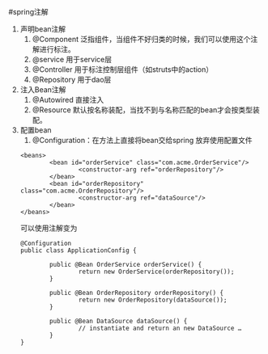 #spring注解
1. 声明bean注解
    1. @Component 泛指组件，当组件不好归类的时候，我们可以使用这个注解进行标注。
    2. @service   用于service层
    3. @Controller 用于标注控制层组件（如struts中的action）
    4. @Repository  用于dao层
2. 注入Bean注解
    1. @Autowired  直接注入
    2. @Resource  默认按名称装配，当找不到与名称匹配的bean才会按类型装配。
3.  配置bean
    1. @Configuration：在方法上直接将bean交给spring 放弃使用配置文件    
      ```aidl
      <beans> 
              <bean id="orderService" class="com.acme.OrderService"/> 
                      <constructor-arg ref="orderRepository"/> 
              </bean> 
              <bean id="orderRepository" class="com.acme.OrderRepository"/> 
                      <constructor-arg ref="dataSource"/> 
              </bean> 
      </beans> 

       ```
       可以使用注解变为
       ```aidl
       @Configuration 
       public class ApplicationConfig { 
          
               public @Bean OrderService orderService() { 
                       return new OrderService(orderRepository()); 
               } 
          
               public @Bean OrderRepository orderRepository() { 
                       return new OrderRepository(dataSource()); 
               } 
          
               public @Bean DataSource dataSource() { 
                       // instantiate and return an new DataSource … 
               } 
       } 
   

       ```